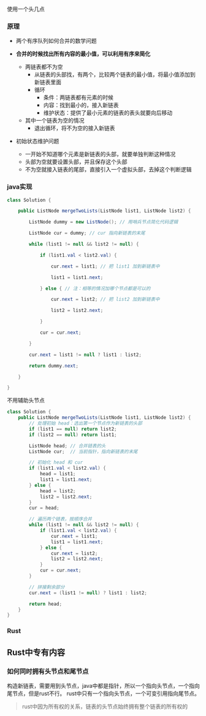 使用一个头几点
### 原理
- 两个有序队列如何合并的数学问题
- **合并的时候找出所有内容的最小值，可以利用有序来简化**
	- 两链表都不为空
		- 从链表的头部找，有两个，比较两个链表的最小值，将最小值添加到新链表里面
		-  循环
			- 条件：两链表都有元素的时候
			- 内容：找到最小的，接入新链表
			- 维护状态：提供了最小元素的链表的表头就要向后移动
	- 其中一个链表为空的情况
		- 退出循环，将不为空的接入新链表

- 初始状态维护问题
	- 一开始不知道哪个元素是新链表的头部，就要单独判断这种情况
	- 头部为空就要设置头部，并且保存这个头部
	- 不为空就接入链表的尾部，直接引入一个虚拟头部，去掉这个判断逻辑

### java实现
```java
class Solution {

    public ListNode mergeTwoLists(ListNode list1, ListNode list2) {

        ListNode dummy = new ListNode(); // 用哨兵节点简化代码逻辑

        ListNode cur = dummy; // cur 指向新链表的末尾

        while (list1 != null && list2 != null) {

            if (list1.val < list2.val) {

                cur.next = list1; // 把 list1 加到新链表中

                list1 = list1.next;

            } else { // 注：相等的情况加哪个节点都是可以的

                cur.next = list2; // 把 list2 加到新链表中

                list2 = list2.next;

            }

            cur = cur.next;

        }

        cur.next = list1 != null ? list1 : list2;

        return dummy.next;

    }

}
```

不用辅助头节点
```java
class Solution {
    public ListNode mergeTwoLists(ListNode list1, ListNode list2) {
        // 处理初始 head：选出第一个节点作为新链表的头部
        if (list1 == null) return list2;
        if (list2 == null) return list1;

        ListNode head; // 合并链表的头
        ListNode cur;  // 当前指针，指向新链表的末尾

        // 初始化 head 和 cur
        if (list1.val < list2.val) {
            head = list1;
            list1 = list1.next;
        } else {
            head = list2;
            list2 = list2.next;
        }
        cur = head;

        // 遍历两个链表，按顺序合并
        while (list1 != null && list2 != null) {
            if (list1.val < list2.val) {
                cur.next = list1;
                list1 = list1.next;
            } else {
                cur.next = list2;
                list2 = list2.next;
            }
            cur = cur.next;
        }

        // 拼接剩余部分
        cur.next = (list1 != null) ? list1 : list2;

        return head;
    }
}
```
### Rust


## Rust中专有内容
### 如何同时拥有头节点和尾节点
构造新链表，需要用到头节点，java中都是指针，所以一个指向头节点，一个指向尾节点，但是rust不行。
rust中只有一个指向头节点，一个可变引用指向尾节点。
>rust中因为所有权的关系，链表的头节点始终拥有整个链表的所有权的

